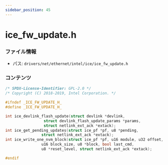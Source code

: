 ```yaml
---
sidebar_position: 45
---
```

# ice_fw_update.h

### ファイル情報

- パス: `drivers/net/ethernet/intel/ice/ice_fw_update.h`

### コンテンツ

```h
/* SPDX-License-Identifier: GPL-2.0 */
/* Copyright (C) 2018-2019, Intel Corporation. */

#ifndef _ICE_FW_UPDATE_H_
#define _ICE_FW_UPDATE_H_

int ice_devlink_flash_update(struct devlink *devlink,
			     struct devlink_flash_update_params *params,
			     struct netlink_ext_ack *extack);
int ice_get_pending_updates(struct ice_pf *pf, u8 *pending,
			    struct netlink_ext_ack *extack);
int ice_write_one_nvm_block(struct ice_pf *pf, u16 module, u32 offset,
			    u16 block_size, u8 *block, bool last_cmd,
			    u8 *reset_level, struct netlink_ext_ack *extack);

#endif

```
